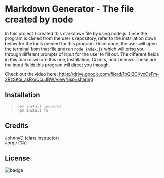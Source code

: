 # Markdown Generator - The file created by node

  
  In this project, I created this markdown file by using node.js. Once the program is cloned from the user's repository, refer to the installation down below for the tools needed for this program. Once done, the user will open the terminal from that file and run ```node index.js``` which will bring you through different prompts of input for the user to fill out. The different fields in this markdown are this one, Installation, Credits, and License. These are the input fields this program will direct you through.  
  
  Check out the video here: https://drive.google.com/file/d/1bQ12CKyxOsFm-2RzSKqj_asRyuCcuJBW/view?usp=sharing
  
  ## Installation
  
  > ``` npm install inquirer ``` <br> ``` npm install fs ```
  
  
  ## Credits
  
  JohnnyD (class instructor) <br> Jorge (TA)
  
  
  ## License
  
![badge](https://img.shields.io/badge/License-MIT-blue)